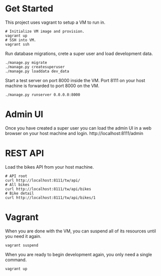 # Get Started
This project uses vagrant to setup a VM to run in.
	
	# Initialize VM image and provision.
    vagrant up
    # SSH into VM.
    vagrant ssh

Run database migrations, crete a super user and load development data.

    ./manage.py migrate
    ./manage.py createsuperuser
    ./manage.py loaddata dev_data

Start a test server on port 8000 inside the VM. Port 8111 on your host machine is forwarded to port 8000 on the VM.

    ./manage.py runserver 0.0.0.0:8000


# Admin UI

Once you have created a super user you can load the admin UI in a web browser on your host machine and login. http://localhost:8111/admin


# REST API

Load the bikes API from your host machine.

    # API root
    curl http://localhost:8111/tw/api/
	# All bikes
    curl http://localhost:8111/tw/api/bikes
    # Bike detail
    curl http://localhost:8111/tw/api/bikes/1


# Vagrant

When you are done with the VM, you can suspend all of its resources until you need it again.

    vagrant suspend

When you are ready to begin development again, you only need a single command.

    vagrant up
